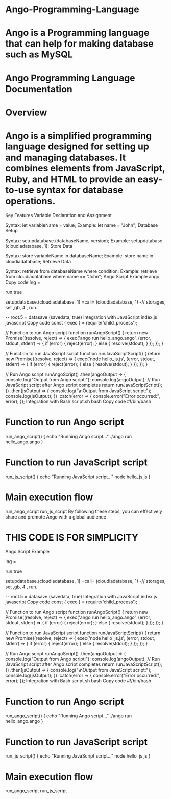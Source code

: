 # Ango-Programming-Language
# Ango is a Programming language that can help for making database such as MySQL
 

# Ango Programming Language Documentation
# Overview
# Ango is a simplified programming language designed for setting up and managing databases. It combines elements from JavaScript, Ruby, and HTML to provide an easy-to-use syntax for database operations.

Key Features
Variable Declaration and Assignment

Syntax: let variableName = value;
Example: let name = "John";
Database Setup

Syntax: setupdatabase.(databaseName, version);
Example: setupdatabase.(cloudiadatabase, 1);
Store Data

Syntax: store variableName in databaseName;
Example: store name in cloudiadatabase;
Retrieve Data

Syntax: retrieve from databaseName where condition;
Example: retrieve from cloudiadatabase where name == "John";
Ango Script Example
ango
Copy code
lng = <ango>

run.true

setupdatabase.(cloudiadatabase, 1)
=call= (cloudiadatabase, 1) -// storages, set ,gb, 4 , run.

-<savedata>-
root.5 = datasave
(savedata, true)
Integration with JavaScript
index.js
javascript
Copy code
const { exec } = require('child_process');

// Function to run Ango script
function runAngoScript() {
  return new Promise((resolve, reject) => {
    exec('ango run hello_ango.ango', (error, stdout, stderr) => {
      if (error) {
        reject(error);
      } else {
        resolve(stdout);
      }
    });
  });
}

// Function to run JavaScript script
function runJavaScriptScript() {
  return new Promise((resolve, reject) => {
    exec('node hello_js.js', (error, stdout, stderr) => {
      if (error) {
        reject(error);
      } else {
        resolve(stdout);
      }
    });
  });
}

// Run Ango script
runAngoScript()
  .then(angoOutput => {
    console.log("Output from Ango script:");
    console.log(angoOutput);
    // Run JavaScript script after Ango script completes
    return runJavaScriptScript();
  })
  .then(jsOutput => {
    console.log("\nOutput from JavaScript script:");
    console.log(jsOutput);
  })
  .catch(error => {
    console.error("Error occurred:", error);
  });
Integration with Bash
script.sh
bash
Copy code
#!/bin/bash

# Function to run Ango script
run_ango_script() {
    echo "Running Ango script..."
    ./ango run hello_ango.ango
}

# Function to run JavaScript script
run_js_script() {
    echo "Running JavaScript script..."
    node hello_js.js
}

# Main execution flow
run_ango_script
run_js_script
By following these steps, you can effectively share and promote Ango with a global audience



# THIS CODE IS FOR SIMPLICITY

 Ango Script Example

lng = <ango>

run.true

setupdatabase.(cloudiadatabase, 1)
=call= (cloudiadatabase, 1) -// storages, set ,gb, 4 , run.

-<savedata>-
root.5 = datasave
(savedata, true)
Integration with JavaScript
index.js
javascript
Copy code
const { exec } = require('child_process');

// Function to run Ango script
function runAngoScript() {
  return new Promise((resolve, reject) => {
    exec('ango run hello_ango.ango', (error, stdout, stderr) => {
      if (error) {
        reject(error);
      } else {
        resolve(stdout);
      }
    });
  });
}

// Function to run JavaScript script
function runJavaScriptScript() {
  return new Promise((resolve, reject) => {
    exec('node hello_js.js', (error, stdout, stderr) => {
      if (error) {
        reject(error);
      } else {
        resolve(stdout);
      }
    });
  });
}

// Run Ango script
runAngoScript()
  .then(angoOutput => {
    console.log("Output from Ango script:");
    console.log(angoOutput);
    // Run JavaScript script after Ango script completes
    return runJavaScriptScript();
  })
  .then(jsOutput => {
    console.log("\nOutput from JavaScript script:");
    console.log(jsOutput);
  })
  .catch(error => {
    console.error("Error occurred:", error);
  });
Integration with Bash
script.sh
bash
Copy code
#!/bin/bash

# Function to run Ango script
run_ango_script() {
    echo "Running Ango script..."
    ./ango run hello_ango.ango
}

# Function to run JavaScript script
run_js_script() {
    echo "Running JavaScript script..."
    node hello_js.js
}

# Main execution flow
run_ango_script
run_js_script
